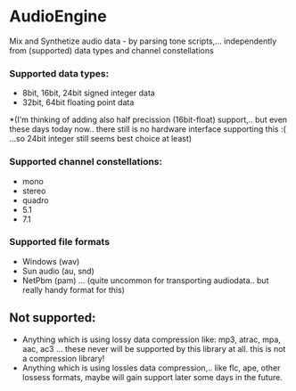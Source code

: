 AudioEngine
===========
Mix and Synthetize audio data - by parsing tone scripts,... independently from (supported) data types and channel constellations


### Supported data types:

- 8bit, 16bit, 24bit signed integer data
- 32bit, 64bit floating point data

*(I'm thinking of adding also half precission (16bit-float) support,.. 
but even these days today now.. there still is no hardware interface supporting this :(
...so 24bit integer still seems best choice at least)

### Supported channel constellations:

- mono
- stereo
- quadro
- 5.1
- 7.1

### Supported file formats

- Windows (wav)
- Sun audio (au, snd)
- NetPbm (pam) ... (quite uncommon for transporting audiodata.. but really handy format for this)

## Not supported: 
- Anything which is using lossy data compression like: mp3, atrac, mpa, aac, ac3 ... these never will be supported by this library at all. this is not a compression library!
- Anything which is using lossles data compression,.. like flc, ape, other lossess formats, maybe will gain support later some days in the future.  

